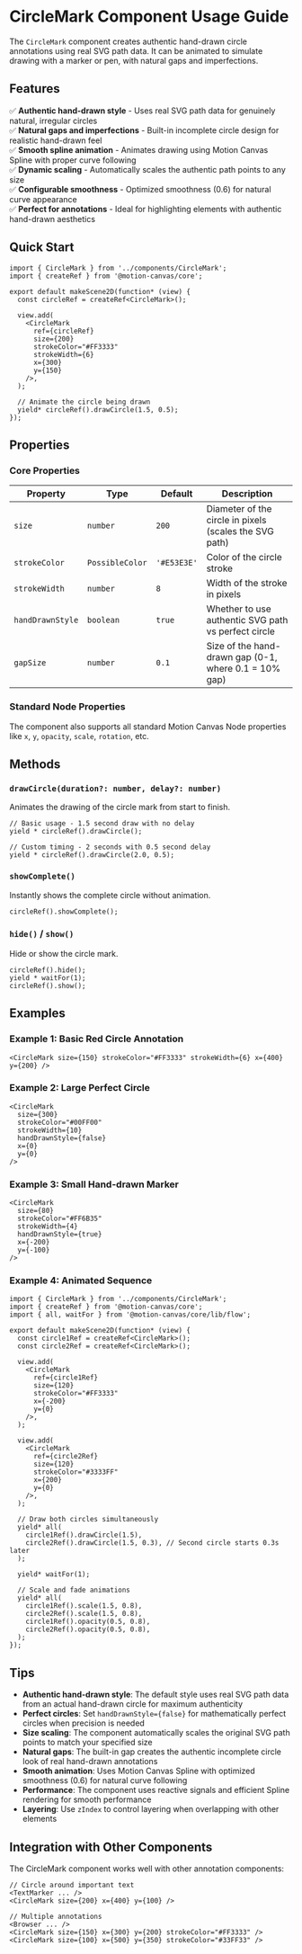 # CircleMark Component Usage Guide

The `CircleMark` component creates authentic hand-drawn circle annotations using real SVG path data. It can be animated to simulate drawing with a marker or pen, with natural gaps and imperfections.

## Features

✅ **Authentic hand-drawn style** - Uses real SVG path data for genuinely natural, irregular circles  
✅ **Natural gaps and imperfections** - Built-in incomplete circle design for realistic hand-drawn feel  
✅ **Smooth spline animation** - Animates drawing using Motion Canvas Spline with proper curve following  
✅ **Dynamic scaling** - Automatically scales the authentic path points to any size  
✅ **Configurable smoothness** - Optimized smoothness (0.6) for natural curve appearance  
✅ **Perfect for annotations** - Ideal for highlighting elements with authentic hand-drawn aesthetics

## Quick Start

```tsx
import { CircleMark } from '../components/CircleMark';
import { createRef } from '@motion-canvas/core';

export default makeScene2D(function* (view) {
  const circleRef = createRef<CircleMark>();

  view.add(
    <CircleMark
      ref={circleRef}
      size={200}
      strokeColor="#FF3333"
      strokeWidth={6}
      x={300}
      y={150}
    />,
  );

  // Animate the circle being drawn
  yield* circleRef().drawCircle(1.5, 0.5);
});
```

## Properties

### Core Properties

| Property         | Type            | Default     | Description                                           |
| ---------------- | --------------- | ----------- | ----------------------------------------------------- |
| `size`           | `number`        | `200`       | Diameter of the circle in pixels (scales the SVG path) |
| `strokeColor`    | `PossibleColor` | `'#E53E3E'` | Color of the circle stroke                           |
| `strokeWidth`    | `number`        | `8`         | Width of the stroke in pixels                        |
| `handDrawnStyle` | `boolean`       | `true`      | Whether to use authentic SVG path vs perfect circle |
| `gapSize`        | `number`        | `0.1`       | Size of the hand-drawn gap (0-1, where 0.1 = 10% gap) |

### Standard Node Properties

The component also supports all standard Motion Canvas Node properties like `x`, `y`, `opacity`, `scale`, `rotation`, etc.

## Methods

### `drawCircle(duration?: number, delay?: number)`

Animates the drawing of the circle mark from start to finish.

```tsx
// Basic usage - 1.5 second draw with no delay
yield * circleRef().drawCircle();

// Custom timing - 2 seconds with 0.5 second delay
yield * circleRef().drawCircle(2.0, 0.5);
```

### `showComplete()`

Instantly shows the complete circle without animation.

```tsx
circleRef().showComplete();
```

### `hide()` / `show()`

Hide or show the circle mark.

```tsx
circleRef().hide();
yield * waitFor(1);
circleRef().show();
```

## Examples

### Example 1: Basic Red Circle Annotation

```tsx
<CircleMark size={150} strokeColor="#FF3333" strokeWidth={6} x={400} y={200} />
```

### Example 2: Large Perfect Circle

```tsx
<CircleMark
  size={300}
  strokeColor="#00FF00"
  strokeWidth={10}
  handDrawnStyle={false}
  x={0}
  y={0}
/>
```

### Example 3: Small Hand-drawn Marker

```tsx
<CircleMark
  size={80}
  strokeColor="#FF6B35"
  strokeWidth={4}
  handDrawnStyle={true}
  x={-200}
  y={-100}
/>
```

### Example 4: Animated Sequence

```tsx
import { CircleMark } from '../components/CircleMark';
import { createRef } from '@motion-canvas/core';
import { all, waitFor } from '@motion-canvas/core/lib/flow';

export default makeScene2D(function* (view) {
  const circle1Ref = createRef<CircleMark>();
  const circle2Ref = createRef<CircleMark>();

  view.add(
    <CircleMark
      ref={circle1Ref}
      size={120}
      strokeColor="#FF3333"
      x={-200}
      y={0}
    />,
  );

  view.add(
    <CircleMark
      ref={circle2Ref}
      size={120}
      strokeColor="#3333FF"
      x={200}
      y={0}
    />,
  );

  // Draw both circles simultaneously
  yield* all(
    circle1Ref().drawCircle(1.5),
    circle2Ref().drawCircle(1.5, 0.3), // Second circle starts 0.3s later
  );

  yield* waitFor(1);

  // Scale and fade animations
  yield* all(
    circle1Ref().scale(1.5, 0.8),
    circle2Ref().scale(1.5, 0.8),
    circle1Ref().opacity(0.5, 0.8),
    circle2Ref().opacity(0.5, 0.8),
  );
});
```

## Tips

- **Authentic hand-drawn style**: The default style uses real SVG path data from an actual hand-drawn circle for maximum authenticity
- **Perfect circles**: Set `handDrawnStyle={false}` for mathematically perfect circles when precision is needed
- **Size scaling**: The component automatically scales the original SVG path points to match your specified size
- **Natural gaps**: The built-in gap creates the authentic incomplete circle look of real hand-drawn annotations
- **Smooth animation**: Uses Motion Canvas Spline with optimized smoothness (0.6) for natural curve following
- **Performance**: The component uses reactive signals and efficient Spline rendering for smooth performance
- **Layering**: Use `zIndex` to control layering when overlapping with other elements

## Integration with Other Components

The CircleMark component works well with other annotation components:

```tsx
// Circle around important text
<TextMarker ... />
<CircleMark size={200} x={400} y={100} />

// Multiple annotations
<Browser ... />
<CircleMark size={150} x={300} y={200} strokeColor="#FF3333" />
<CircleMark size={100} x={500} y={350} strokeColor="#33FF33" />
```
